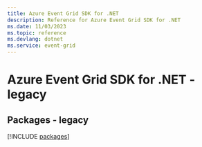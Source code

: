 ```yaml
---
title: Azure Event Grid SDK for .NET
description: Reference for Azure Event Grid SDK for .NET
ms.date: 11/03/2023
ms.topic: reference
ms.devlang: dotnet
ms.service: event-grid
---
```

# Azure Event Grid SDK for .NET - legacy
## Packages - legacy
[!INCLUDE [packages](event-grid-index.md)]
